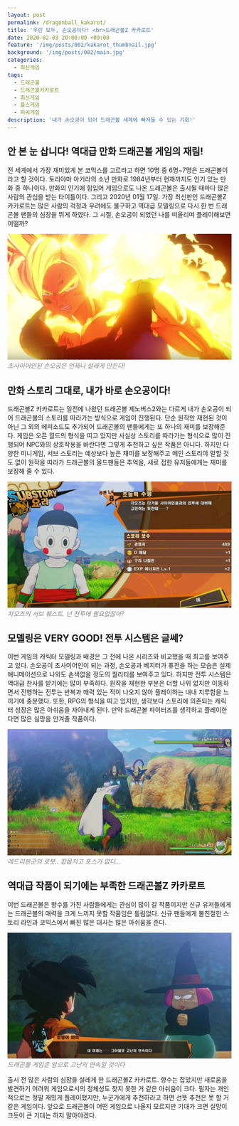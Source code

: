 ```yaml
---
layout: post
permalink: /dragonball_kakarot/
title: '우린 모두, 손오공이다! <br>드래곤볼Z 카카로트'
date: 2020-02-03 20:00:00 +09:00
feature: '/img/posts/002/kakarot_thumbnail.jpg'
background: '/img/posts/002/main.jpg'
categories:
  - 최신게임
tags:
  - 드래곤볼
  - 드래곤볼카카로트
  - 최신게임
  - 플스게임
  - 피씨게임
description: '내가 손오공이 되어 드래곤볼 세계에 빠져들 수 있는 기회!'
---
```


## 안 본 눈 삽니다! 역대급 만화 드래곤볼 게임의 재림! ##

전 세계에서 가장 재미있게 본 코믹스를 고르라고 하면 10명 중 6명~7명은 드래곤볼이라고 할 것이다. 토리야마 아키라의 소년 만화로 1984년부터 현재까지도 인기 있는 만화 중 하나이다. 만화의 인기에 힘입어 게임으로도 나온 드래곤볼은 출시될 때마다 많은 사람의 관심을 받는 타이틀이다. 그리고 2020년 01월 17일. 가장 최신판인 드래곤볼Z 카카로트는 많은 사람의 걱정과 우려에도 불구하고 역대급 모델링으로 다시 한 번 드래곤볼 팬들의 심장을 뛰게 하였다. 그 시절, 손오공이 되었던 나를 떠올리며 플레이해보면 어떨까?

![드래곤볼 카카로트 게임 이미지](/img/posts/002/eye.jpg)*<span style="color:gray">초사이어인된 손오공은 언제나 설레게 만든다!</span>*

## 만화 스토리 그대로, 내가 바로 손오공이다! ##

드래곤볼Z 카카로트는 일전에 나왔던 드래곤볼 제노버스2와는 다르게 내가 손오공이 되어 드래곤볼의 스토리를 따라가는 방식으로 게임이 진행된다. 단순 원작만 재현된 것이 아닌 그 외의 에피소드도 추가되어 드래곤볼의 팬들에게는 또 하나의 재미를 보장해준다. 게임은 오픈 월드의 형식을 띠고 있지만 사실상 스토리를 따라가는 형식으로 많이 진행되어 NPC와의 상호작용을 바란다면 그렇게 추천하고 싶은 작품은 아니다. 하지만 다양한 미니게임, 서브 스토리는 예상보다 높은 재미를 보장해주고 메인 스토리야 말할 것도 없이 원작을 따라가 드래곤볼의 올드팬들은 추억을, 새로 접한 유저들에게는 재미를 보장해 줄 수 있다.

![드래곤볼 카카로트 게임 이미지](/img/posts/002/sub.jpg)*<span style="color:gray">차오즈의 서브 퀘스트. 넌 전투에 필요없잖아?</span>*

## **모델링은** VERY GOOD! 전투 시스템은 글쎄? ##

이번 게임의 캐릭터 모델링과 배경은 그 전에 나온 시리즈와 비교했을 때 최고를 보여주고 있다. 손오공이 초사이어인이 되는 과정, 손오공과 베지터가 퓨전을 하는 모습은 실제 애니메이션으로 나와도 손색없을 정도의 퀄리티를 보여주고 있다. 하지만 전투 시스템은 역대급 찬사를 받기에는 많이 부족하다. 원작을 재현한 부분은 더할 나위 없지만 이동하면서 진행하는 전투는 반복과 매력 있는 적이 나오지 않아 플레이하는 내내 지루함을 느끼기에 충분했다. 또한, RPG의 형식을 띠고 있지만, 생각보다 스토리에 의존되는 캐릭터 성장은 많은 아쉬움을 자아내게 된다. 만약 드래곤볼 파이터즈를 생각하고 플레이한다면 많은 실망을 안겨줄 작품이다.

![드래곤볼 카카로트 게임 이미지](/img/posts/002/fight.jpg)*<span style="color:gray">레드리본군의 로봇.. 잡몹치고 포스가 없다...</span>*

## 역대급 작품이 되기에는 부족한 드래곤볼Z 카카로트 ##

이번 드래곤볼은 향수를 가진 사람들에게는 관심이 많이 갈 작품이지만 신규 유저들에게는 드래곤볼의 매력을 크게 느끼지 못할 작품임은 틀림없다. 신규 팬들에게 불친절한 스토리 라인과 코믹스에서 빠진 많은 대사는 많은 아쉬움을 준다.

![드래곤볼 카카로트 게임 이미지](/img/posts/002/dragon.jpg)*<span style="color:gray">드래곤볼 게임은 앞으로 고난의 연속일 것이다</span>*

 출시 전 많은 사람의 심장을 설레게 한 드래곤볼Z 카카로트. 향수는 잡았지만 새로움을 발견하기 어려워 게임으로서의 정체성도 찾지 못한 거 같은 아쉬움이 크다. 필자는 개인적으로는 정말 재밌게 플레이했지만, 누군가에게 추천하라고 하면 선뜻 추천은 못 할 거 같은 게임이다. 앞으로 드래곤볼이 어떤 게임으로 나올지 모르지만 기대가 크면 실망이 크듯이 큰 기대는 하지 말아야겠다.